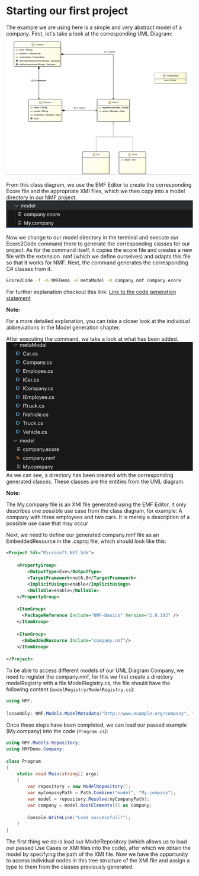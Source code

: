 # Starting our first project

The example we are using here is a simple and very abstract model of a company. First, let's take a look at the corresponding UML Diagram:
![Example Uml](images/UmlDiagram.png)

From this class diagram, we use the EMF Editor to create the corresponding Ecore file and the appropriate XMI files, which we then copy into a model directory in our NMF project.
![Folder structure](images/ModelFolder.png)

Now we change to our model directory in the terminal and execute our Ecore2Code command there to generate the corresponding classes for our project. 
As for the command itself, it copies the ecore file and creates a new file with the extension .nmf (which we define ourselves) and adapts this file so that it works for NMF. Next, the command generates the corresponding C# classes from it.
```bash
Ecore2Code -f -n NMFDemo -o metaModel -m company.nmf company.ecore 
```
For further explanation checkout this link:
[Link to the code generation statement](./Ecore2Code.md)

<aside class="note">

**Note:**

For a more detailed explanation, you can take a closer look at the individual abbreviations in the Model generation chapter. 

</aside>

After executing the command, we take a look at what has been added.
![Ecore command for model generation](images/EcoreStatement.png)
As we can see, a directory has been created with the corresponding generated classes. These classes are the entities from the UML diagram.

<aside class="note">

**Note:**

The My.company file is an XMI file generated using the EMF Editor, it only describes one possible use case from the class diagram, for example: A company with three employees and two cars. It is merely a description of a possible use case that may occur

</aside>

Next, we need to define our generated company.nmf file as an EmbeddedResource in the .csproj file, which should look like this:
```xml
<Project Sdk="Microsoft.NET.Sdk">

    <PropertyGroup>
        <OutputType>Exe</OutputType>
        <TargetFramework>net6.0</TargetFramework>
        <ImplicitUsings>enable</ImplicitUsings>
        <Nullable>enable</Nullable>
    </PropertyGroup>

    <ItemGroup>
      <PackageReference Include="NMF-Basics" Version="2.0.193" />
    </ItemGroup>

    <ItemGroup>
      <EmbeddedResource Include="company.nmf"/>
    </ItemGroup>

</Project>
```

To be able to access different models of our UML Diagram Company, we need to register the company.nmf, for this we first create a directory modelRegistry with a file ModelRegistry.cs, the file should have the following content (`modelRegistry/ModelRegistry.cs`):
```csharp
using NMF;

[assembly: NMF.Models.ModelMetadata("http://www.example.org/company", "company.nmf")]
```

Once these steps have been completed, we can load our passed example (My.company) into the code (`Program.cs`):
```csharp
using NMF.Models.Repository;
using NMFDemo.Company;

class Program
{
    static void Main(string[] args)
    {
        var repository = new ModelRepository();
        var myCompanyPath = Path.Combine("model", "My.company");
        var model = repository.Resolve(myCompanyPath);
        var company = model.RootElements[0] as Company;

        Console.WriteLine("Load successfull!");
    }
}
```

The first thing we do is load our ModelRepository (which allows us to load our passed Use Cases or XMI files into the code), after which we obtain the model by specifying the path of the XMI file. Now we have the opportunity to access individual nodes in this tree structure of the XMI file and assign a type to them from the classes previously generated.

